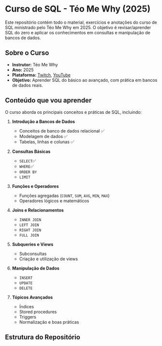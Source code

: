 # Curso de SQL - Téo Me Why (2025)

Este repositório contém todo o material, exercícios e anotações do curso de SQL ministrado pelo Téo Me Why em 2025. O objetivo é revisar/aprender SQL do zero e aplicar os conhecimentos em consultas e manipulação de bancos de dados.

## Sobre o Curso

- **Instrutor:** Téo Me Why  
- **Ano:** 2025  
- **Plataforma:** [Twitch](https://www.twitch.tv/teomewhy), [YouTube](https://www.youtube.com/@teomewhy)  
- **Objetivo:** Aprender SQL do básico ao avançado, com prática em bancos de dados reais.

## Conteúdo que vou aprender
O curso aborda os principais conceitos e práticas de SQL, incluindo:

1. **Introdução a Bancos de Dados**
   - Conceitos de banco de dados relacional ✅
   - Modelagem de dados ✅
   - Tabelas, linhas e colunas ✅

2. **Consultas Básicas**
   - `SELECT`✅
   - `WHERE`✅
   - `ORDER BY`
   - `LIMIT`

3. **Funções e Operadores**
   - Funções agregadas (`COUNT`, `SUM`, `AVG`, `MIN`, `MAX`)
   - Operadores lógicos e matemáticos

4. **Joins e Relacionamentos**
   - `INNER JOIN`
   - `LEFT JOIN`
   - `RIGHT JOIN`
   - `FULL JOIN`

5. **Subqueries e Views**
   - Subconsultas
   - Criação e utilização de views

6. **Manipulação de Dados**
   - `INSERT`
   - `UPDATE`
   - `DELETE`

7. **Tópicos Avançados**
   - Índices
   - Stored procedures
   - Triggers
   - Normalização e boas práticas

## Estrutura do Repositório

